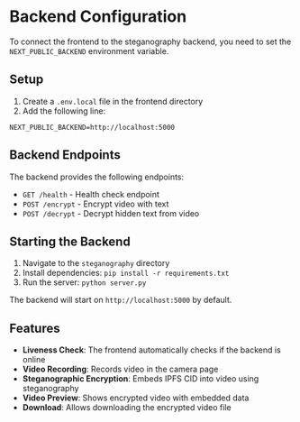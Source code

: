 # Backend Configuration

To connect the frontend to the steganography backend, you need to set the `NEXT_PUBLIC_BACKEND` environment variable.

## Setup

1. Create a `.env.local` file in the frontend directory
2. Add the following line:

```
NEXT_PUBLIC_BACKEND=http://localhost:5000
```

## Backend Endpoints

The backend provides the following endpoints:

- `GET /health` - Health check endpoint
- `POST /encrypt` - Encrypt video with text
- `POST /decrypt` - Decrypt hidden text from video

## Starting the Backend

1. Navigate to the `steganography` directory
2. Install dependencies: `pip install -r requirements.txt`
3. Run the server: `python server.py`

The backend will start on `http://localhost:5000` by default.

## Features

- **Liveness Check**: The frontend automatically checks if the backend is online
- **Video Recording**: Records video in the camera page
- **Steganographic Encryption**: Embeds IPFS CID into video using steganography
- **Video Preview**: Shows encrypted video with embedded data
- **Download**: Allows downloading the encrypted video file
